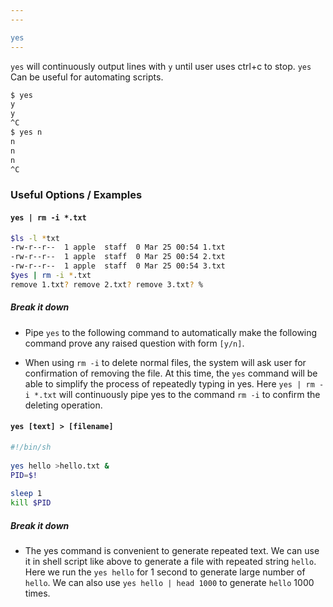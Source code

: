 ```yaml
---
---

yes
---
```


`yes` will continuously output lines with `y` until user uses ctrl+c to stop. `yes` Can be useful for automating
scripts.

~~~ bash
$ yes
y
y
^C
$ yes n
n
n
n
^C
~~~

<!--more-->

### Useful Options / Examples

#### `yes | rm -i *.txt`

~~~ bash
$ls -l *txt
-rw-r--r--  1 apple  staff  0 Mar 25 00:54 1.txt
-rw-r--r--  1 apple  staff  0 Mar 25 00:54 2.txt
-rw-r--r--  1 apple  staff  0 Mar 25 00:54 3.txt
$yes | rm -i *.txt
remove 1.txt? remove 2.txt? remove 3.txt? %
~~~

##### Break it down

* Pipe `yes` to the following command to automatically make the following command prove any raised question with form `[y/n]`.

* When using `rm -i` to delete normal files, the system will ask user for confirmation of removing the file. At this time, the `yes` command will be able to simplify the process of repeatedly typing in yes. Here `yes | rm -i *.txt` will continuously pipe yes to the command `rm -i` to confirm the deleting operation.

#### `yes [text] > [filename]`

~~~ bash
#!/bin/sh  
  
yes hello >hello.txt &  
PID=$!  
  
sleep 1  
kill $PID 
~~~

##### Break it down

* The yes command is convenient to generate repeated text. We can use it in shell script like above to generate a file with repeated string `hello`. Here we run the `yes hello` for 1 second to generate large number of `hello`. We can also use `yes hello | head 1000` to generate `hello` 1000 times.